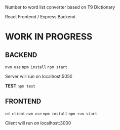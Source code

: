 Number to word list converter based on T9 Dictionary

React Frontend / Express Backend

WORK IN PROGRESS
==================

BACKEND
------------------
```nvm use```
```npm install```
```npm start```

Server will run on localhost:5050

**TEST**
```npm test```

FRONTEND
------------------
```cd client```
```nvm use```
```npm install```
```npm run start```

Client will run on localhost:3000



